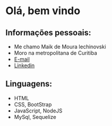 # Olá, bem vindo
## Informações pessoais:
 - Me chamo Maik de Moura lechinovski
 - Moro na metropolitana de Curitiba
 - [E-mail](kiamdemouralechinovski@hotmail.com)
 - [Linkedin](https://www.linkedin.com/in/maik-moura-lechinovski-03839192/)

## Linguagens:
 - HTML
 - CSS, BootStrap
 - JavaScript, NodeJS
 - MySql, Sequelize

